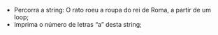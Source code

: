 * Percorra a string: O rato roeu a roupa do rei de Roma, a partir de um loop;
* Imprima o número de letras “a” desta string;